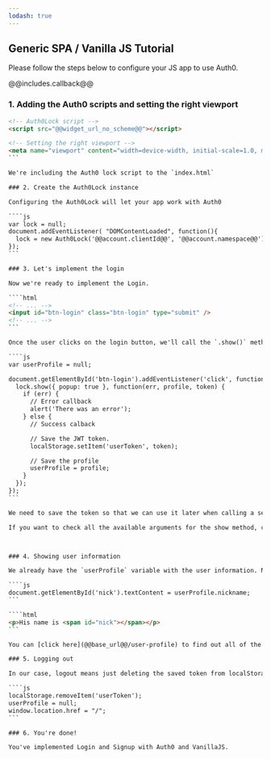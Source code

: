 ```yaml
---
lodash: true
---
```


## Generic SPA / Vanilla JS Tutorial

Please follow the steps below to configure your JS app to use Auth0.

@@includes.callback@@

### 1. Adding the Auth0 scripts and setting the right viewport

````html
<!-- Auth0Lock script -->
<script src="@@widget_url_no_scheme@@"></script>

<!-- Setting the right viewport -->
<meta name="viewport" content="width=device-width, initial-scale=1.0, maximum-scale=1.0, user-scalable=no" />
```

We're including the Auth0 lock script to the `index.html`

### 2. Create the Auth0Lock instance

Configuring the Auth0Lock will let your app work with Auth0

````js
var lock = null;
document.addEventListener( "DOMContentLoaded", function(){
  lock = new Auth0Lock('@@account.clientId@@', '@@account.namespace@@');
});
```

### 3. Let's implement the login

Now we're ready to implement the Login.

````html
<!-- ... -->
<input id="btn-login" class="btn-login" type="submit" />
<!-- ... -->
```

Once the user clicks on the login button, we'll call the `.show()` method of Auth0's `lock` we've just created.

````js
var userProfile = null;

document.getElementById('btn-login').addEventListener('click', function() {
  lock.show({ popup: true }, function(err, profile, token) {
    if (err) {
      // Error callback
      alert('There was an error');
    } else {
      // Success calback

      // Save the JWT token.
      localStorage.setItem('userToken', token);

      // Save the profile
      userProfile = profile;
    }
  });
});
```

We need to save the token so that we can use it later when calling a server or an API. In this case, we're saving that token in LocalStorage.

If you want to check all the available arguments for the show method, check the [Auth0Lock](@@base_url@@/lock) documentation.



### 4. Showing user information

We already have the `userProfile` variable with the user information. Now, we can set that information to a span:

````js
document.getElementById('nick').textContent = userProfile.nickname;
```

````html
<p>His name is <span id="nick"></span></p>
```

You can [click here](@@base_url@@/user-profile) to find out all of the available properties from the user's profile. Please note that some of this depend on the social provider being used.

### 5. Logging out

In our case, logout means just deleting the saved token from localStorage and redirecting the user to the home page.

````js
localStorage.removeItem('userToken');
userProfile = null;
window.location.href = "/";
```

### 6. You're done!

You've implemented Login and Signup with Auth0 and VanillaJS.
